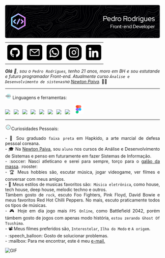<div>
<img align="center" alt="Header" src="img/github-header-image (1).png">

</div>

<div align="center">
<table>
<tr>
 <td align="center" colspan="11"></td>
</tr> 
<tr>
<td><a href="https://github.com/joaopauloaramuni" target="_blank"><img src="img/github.png" width="50px" height="50px"/></a>
</td>
<td><a href="mailto:pedrohrodrigues86@gmail.com" target="_blank"><img src="img/gmail.png" width="50px" height="50px"/></a>
</td>
<td><a href="https://wa.me/5531983757749" target="_blank"><img src="img/whatsapp.png" width="50px" height="50px"/></a>
</td>
<td><a href="https://www.instagram.com/pedrorz__/" target="_blank"><img src="img/instagram.png" width="50px" height="50px"/></a>
</td>
<td><a href="https://www.linkedin.com/in/pedro-rodrigues-748177323/" target="_blank"><img src="img/linkedin.png" width="50px" height="50px"/></a>

</td>

</tr>
<tr>
 <td align="center" colspan="11"></td>
</tr> 
</table>

</div>
<div align="justify">

<i><b>Olá</b> :wave:, sou o <code>Pedro Rodrigues</code>, tenho 21 anos, moro em BH e sou estutande e futuro programador Front-end. Atualmente curso <code>Ánalise e Desenvolvimento de sistenas</code>na <a href="https://newtonpaiva.br" target="_blank">Newton Paiva</a>.</i> :man_teacher:<br />

</div>

---

<div>

<img height="20" alt="GIF" src="img/lista.gif"/>&nbsp;Linguagens e ferramentas:

<div>
 <code><img height="32" src="https://github.com/joaopauloaramuni/joaopauloaramuni/blob/main/img/java.png"/></code>
&nbsp; 
 <code><img height="32" src="https://github.com/joaopauloaramuni/joaopauloaramuni/blob/main/img/intellij.png"/></code>
&nbsp; 
 <code><img height="32" src="https://github.com/joaopauloaramuni/joaopauloaramuni/blob/main/img/html.svg"/></code>
&nbsp; 
 <code><img height="32" src="https://github.com/joaopauloaramuni/joaopauloaramuni/blob/main/img/css.svg"/></code>
&nbsp; 
 <code><img height="32" src="https://github.com/joaopauloaramuni/joaopauloaramuni/blob/main/img/js.png"/></code>
&nbsp; 
 <code><img height="32" src="https://github.com/joaopauloaramuni/joaopauloaramuni/blob/main/img/mysql.png"/></code>
&nbsp; 
 <code><img height="32" src="https://github.com/joaopauloaramuni/joaopauloaramuni/blob/main/img/git.png"/></code>
&nbsp; 
 <code><img height="32" src="https://github.com/joaopauloaramuni/joaopauloaramuni/blob/main/img/github.png"/></code>
&nbsp; 
 <code><img height="32" src="img/7564187_figma_logo_brand_icon.png"/></code>
&nbsp;

</div>

---

<img height="20" alt="GIF" src="img/perfil.gif"/>Curiosidades Pessoais:

<div align="justify">
<p> 
- &#129340; Sou graduado <code>faixa preta</code> em Hapkido, a arte marcial de defesa pessoal coreana.<br />
- &#127891; Na <a href="https://newtonpaiva.br/" target="_blank">Newton Paiva</a>, sou <code>aluno</code> nos cursos de Análise e Desenvolvimento de Sistemas e penso em futuramente em fazer Sistemas de Informação. <br />
- :soccer: Nasci atleticano e serei para sempre, torço para o <a href="https://www.arenamrv.com.br/" target="_blank">galão da massa</a>. :rooster:<br />
- &#127942; Meus hobbies são, escutar música, jogar videogame, ver filmes e conversar com meus amigos.<br/>
- &#127925; Meus estilos de musicas favoritos são:<code> Música eletrônica</code>, como house, tech house, deep house, melodic techno e outros.</br>
Támbem gosto de <code>rock</code>, escuto Foo Fighters, Pink Floyd, David Bowie e meus favoritos Red Hot Chilli Peppers. No mais, escuto praticamente todos os tipos de músicas.</br>
- &#127918; Hoje em dia jogo mais <code>FPS Online</code>, como Battlefield 2042, porém támbem gosto de jogos com apenas modo história, <code>estou zerando Ghost Of Tsushima</code>.</br>
- 	&#128253; Meus filmes preferidos são, <code>Interestelar</code>, <code>Ilha do Medo</code> e <code>A origem</code>.</br>
- :speech_balloon: Gosto de solucionar problemas.<br/>
- :mailbox: Para me encontrar, este é meu <a href="mailto:pedrohrodrigues86@gmail.com" target="_blank">e-mail.</a><br/>
</p>
</div>
</td>
<td>
<div align="rigth">
<img alt="GIF" src="https://github.com/joaopauloaramuni/joaopauloaramuni/blob/main/img/dev.gif?raw=true" width="340px" height="550px"/>
</div>
</td>
</tr>
<tr>
 <td align="center" colspan="2"></td>
</tr> 
</table>

</div>
